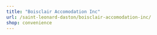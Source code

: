 ```yaml
---
title: "Boisclair Accomodation Inc"
url: /saint-leonard-daston/boisclair-accomodation-inc/
shop: convenience
---
```

